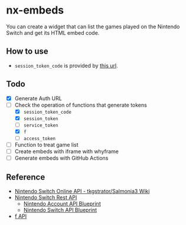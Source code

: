 # nx-embeds
You can create a widget that can list the games played on the Nintendo Switch and get its HTML embed code.

## How to use
- `session_token_code` is provided by [this url](https://accounts.nintendo.com/connect/1.0.0/authorize?state=V2Lvv713Pe-_ve-_vWty77-977-9w7Nx77-9X1zvv73vv73Vtu-_ve-_vS0ncwHvv73vv70a77-9P--_vWky&redirect_uri=npf71b963c1b7b6d119://auth&client_id=71b963c1b7b6d119&scope=openid%20user%20user.birthday%20user.mii%20user.screenName&response_type=session_token_code&session_token_code_challenge=De-_ve-_vUTvv73Rge-_vSTvv71k77-9GRrvv73vv73vv71S77-9NO-_vS8u77-9De-_vVzvv71HK2zvv70&session_token_code_challenge_method=S256&theme=login_form).

## Todo
- [x] Generate Auth URL
- [ ] Check the operation of functions that generate tokens
  - [x] `session_token_code`
  - [x] `session_token`
  - [ ] `service_token`
  - [x] `f`
  - [ ] `access_token`
- [ ] Function to treat game list
- [ ] Create embeds with iframe with whyframe
- [ ] Generate embeds with GitHub Actions

## Reference
- [Nintendo Switch Online API - tkgstrator/Salmonia3 Wiki](https://github.com/tkgstrator/Salmonia3/wiki/Nintendo-Switch-Online-API)
- [Nintendo Switch Rest API](https://github.com/ZekeSnider/NintendoSwitchRESTAPI/tree/master)
  - [Nintendo Account API Blueprint](https://github.com/ZekeSnider/NintendoSwitchRESTAPI/blob/master/NintendoAccountBlueprint.md#nintendo-account-api-blueprint)
  - [Nintendo Switch API Blueprint](https://github.com/ZekeSnider/NintendoSwitchRESTAPI/blob/master/SwitchBlueprint.md)
- [f API](https://github.com/imink-app/f-API)
